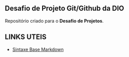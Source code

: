 ## Desafio de Projeto Git/Github da DIO
Repositório criado para o **Desafio de Projetos**.

## LINKS UTEIS
 - [Sintaxe Base Markdown](https://www.markdownguide.org/) 
